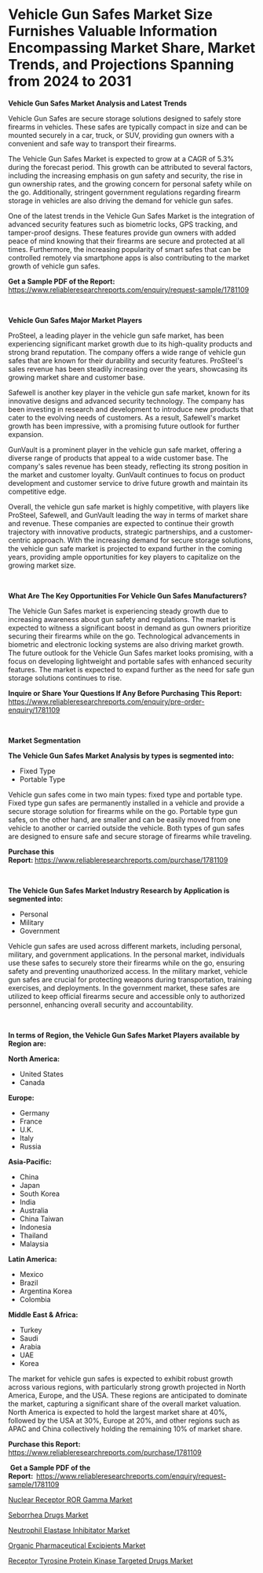 <p><h1>Vehicle Gun Safes Market Size Furnishes Valuable Information Encompassing Market Share, Market Trends, and Projections Spanning from 2024 to 2031</h1></p><p><strong>Vehicle Gun Safes Market Analysis and Latest Trends</strong></p>
<p><p>Vehicle Gun Safes are secure storage solutions designed to safely store firearms in vehicles. These safes are typically compact in size and can be mounted securely in a car, truck, or SUV, providing gun owners with a convenient and safe way to transport their firearms.</p><p>The Vehicle Gun Safes Market is expected to grow at a CAGR of 5.3% during the forecast period. This growth can be attributed to several factors, including the increasing emphasis on gun safety and security, the rise in gun ownership rates, and the growing concern for personal safety while on the go. Additionally, stringent government regulations regarding firearm storage in vehicles are also driving the demand for vehicle gun safes.</p><p>One of the latest trends in the Vehicle Gun Safes Market is the integration of advanced security features such as biometric locks, GPS tracking, and tamper-proof designs. These features provide gun owners with added peace of mind knowing that their firearms are secure and protected at all times. Furthermore, the increasing popularity of smart safes that can be controlled remotely via smartphone apps is also contributing to the market growth of vehicle gun safes.</p></p>
<p><strong>Get a Sample PDF of the Report:&nbsp;</strong> <a href="https://www.reliableresearchreports.com/enquiry/request-sample/1781109">https://www.reliableresearchreports.com/enquiry/request-sample/1781109</a></p>
<p>&nbsp;</p>
<p><strong>Vehicle Gun Safes Major Market Players</strong></p>
<p><p>ProSteel, a leading player in the vehicle gun safe market, has been experiencing significant market growth due to its high-quality products and strong brand reputation. The company offers a wide range of vehicle gun safes that are known for their durability and security features. ProSteel's sales revenue has been steadily increasing over the years, showcasing its growing market share and customer base.</p><p>Safewell is another key player in the vehicle gun safe market, known for its innovative designs and advanced security technology. The company has been investing in research and development to introduce new products that cater to the evolving needs of customers. As a result, Safewell's market growth has been impressive, with a promising future outlook for further expansion.</p><p>GunVault is a prominent player in the vehicle gun safe market, offering a diverse range of products that appeal to a wide customer base. The company's sales revenue has been steady, reflecting its strong position in the market and customer loyalty. GunVault continues to focus on product development and customer service to drive future growth and maintain its competitive edge.</p><p>Overall, the vehicle gun safe market is highly competitive, with players like ProSteel, Safewell, and GunVault leading the way in terms of market share and revenue. These companies are expected to continue their growth trajectory with innovative products, strategic partnerships, and a customer-centric approach. With the increasing demand for secure storage solutions, the vehicle gun safe market is projected to expand further in the coming years, providing ample opportunities for key players to capitalize on the growing market size.</p></p>
<p>&nbsp;</p>
<p><strong>What Are The Key Opportunities For Vehicle Gun Safes Manufacturers?</strong></p>
<p><p>The Vehicle Gun Safes market is experiencing steady growth due to increasing awareness about gun safety and regulations. The market is expected to witness a significant boost in demand as gun owners prioritize securing their firearms while on the go. Technological advancements in biometric and electronic locking systems are also driving market growth. The future outlook for the Vehicle Gun Safes market looks promising, with a focus on developing lightweight and portable safes with enhanced security features. The market is expected to expand further as the need for safe gun storage solutions continues to rise.</p></p>
<p><strong>Inquire or Share Your Questions If Any Before Purchasing This Report:</strong> <a href="https://www.reliableresearchreports.com/enquiry/pre-order-enquiry/1781109">https://www.reliableresearchreports.com/enquiry/pre-order-enquiry/1781109</a></p>
<p>&nbsp;</p>
<p><strong>Market Segmentation</strong></p>
<p><strong>The Vehicle Gun Safes Market Analysis by types is segmented into:</strong></p>
<p><ul><li>Fixed Type</li><li>Portable Type</li></ul></p>
<p><p>Vehicle gun safes come in two main types: fixed type and portable type. Fixed type gun safes are permanently installed in a vehicle and provide a secure storage solution for firearms while on the go. Portable type gun safes, on the other hand, are smaller and can be easily moved from one vehicle to another or carried outside the vehicle. Both types of gun safes are designed to ensure safe and secure storage of firearms while traveling.</p></p>
<p><strong>Purchase this Report:&nbsp;</strong><a href="https://www.reliableresearchreports.com/purchase/1781109">https://www.reliableresearchreports.com/purchase/1781109</a></p>
<p>&nbsp;</p>
<p><strong>The Vehicle Gun Safes Market Industry Research by Application is segmented into:</strong></p>
<p><ul><li>Personal</li><li>Military</li><li>Government</li></ul></p>
<p><p>Vehicle gun safes are used across different markets, including personal, military, and government applications. In the personal market, individuals use these safes to securely store their firearms while on the go, ensuring safety and preventing unauthorized access. In the military market, vehicle gun safes are crucial for protecting weapons during transportation, training exercises, and deployments. In the government market, these safes are utilized to keep official firearms secure and accessible only to authorized personnel, enhancing overall security and accountability.</p></p>
<p>&nbsp;</p>
<p><strong>In terms of Region, the Vehicle Gun Safes Market Players available by Region are:</strong></p>
<p>
    <p> <strong> North America: </strong>
        <ul>
            <li>United States</li>
            <li>Canada</li>
        </ul>
        </p> 
    <p> <strong> Europe: </strong>
        <ul>
            <li>Germany</li>
            <li>France</li>
            <li>U.K.</li>
            <li>Italy</li>
            <li>Russia</li>
        </ul>
        </p> 
    <p> <strong> Asia-Pacific: </strong>
        <ul>
            <li>China</li>
            <li>Japan</li>
            <li>South Korea</li>
            <li>India</li>
            <li>Australia</li>
            <li>China Taiwan</li>
            <li>Indonesia</li>
            <li>Thailand</li>
            <li>Malaysia</li>
        </ul>
        </p> 
    <p> <strong> Latin America: </strong>
        <ul>
            <li>Mexico</li>
            <li>Brazil</li>
            <li>Argentina Korea</li>
            <li>Colombia</li>
        </ul>
        </p> 
    <p> <strong> Middle East & Africa: </strong>
        <ul>
            <li>Turkey</li>
            <li>Saudi</li>
            <li>Arabia</li>
            <li>UAE</li>
            <li>Korea</li>
        </ul>
    </p>
    </p>
<p><p>The market for vehicle gun safes is expected to exhibit robust growth across various regions, with particularly strong growth projected in North America, Europe, and the USA. These regions are anticipated to dominate the market, capturing a significant share of the overall market valuation. North America is expected to hold the largest market share at 40%, followed by the USA at 30%, Europe at 20%, and other regions such as APAC and China collectively holding the remaining 10% of market share.</p></p>
<p><strong>Purchase this Report: </strong><a href="https://www.reliableresearchreports.com/purchase/1781109">https://www.reliableresearchreports.com/purchase/1781109</a></p>
<p>&nbsp;<strong>Get a Sample PDF of the Report:&nbsp;&nbsp;</strong><a href="https://www.reliableresearchreports.com/enquiry/request-sample/1781109">https://www.reliableresearchreports.com/enquiry/request-sample/1781109</a></p>
<p><strong></strong></p>
<p><p><a href="https://medium.com/@gloriariley1968/nuclear-receptor-ror-gamma-market-size-cagr-trends-2024-2030-fef47ca73690">Nuclear Receptor ROR Gamma Market</a></p><p><a href="https://medium.com/@gloriariley1968/seborrhea-drugs-market-research-report-its-history-and-forecast-2024-to-2031-860af21d6551">Seborrhea Drugs Market</a></p><p><a href="https://medium.com/@gloriariley1968/neutrophil-elastase-inhibitator-market-exploring-market-share-market-trends-and-future-growth-08a31a3858d5">Neutrophil Elastase Inhibitator Market</a></p><p><a href="https://medium.com/@lauragriffin12/organic-pharmaceutical-excipients-market-exploring-market-share-market-trends-and-future-growth-16007c80afa2">Organic Pharmaceutical Excipients Market</a></p><p><a href="https://medium.com/@gloriariley1968/receptor-tyrosine-protein-kinase-targeted-drugs-market-share-evolution-and-market-growth-trends-fa9bab945f8f">Receptor Tyrosine Protein Kinase Targeted Drugs Market</a></p></p>